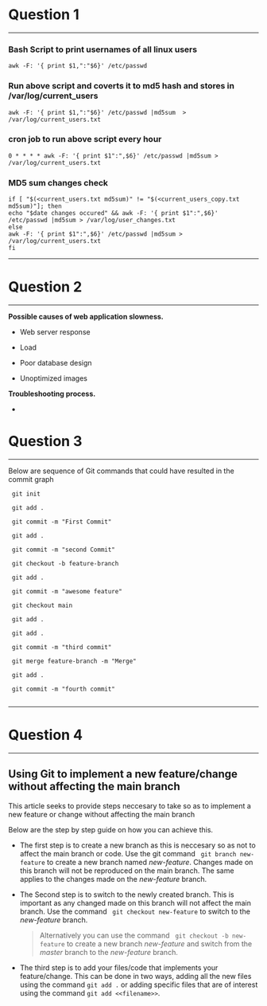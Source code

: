 # Question 1

---- 

### Bash Script to print usernames of all linux users



`awk -F: '{ print $1,":"$6}' /etc/passwd` 


### Run above script and coverts it to md5 hash and stores in /var/log/current_users



`awk -F: '{ print $1,":"$6}' /etc/passwd |md5sum  > /var/log/current_users.txt`


### cron job to run above script every hour



`0 * * * * awk -F: '{ print $1":",$6}' /etc/passwd |md5sum > /var/log/current_users.txt` 

### MD5 sum changes check 

```
if [ "$(<current_users.txt md5sum)" != "$(<current_users_copy.txt md5sum)"]; then
echo "$date changes occured" && awk -F: '{ print $1":",$6}' /etc/passwd |md5sum > /var/log/user_changes.txt
else
awk -F: '{ print $1":",$6}' /etc/passwd |md5sum > /var/log/current_users.txt
fi

```

----

# Question 2 

----

**Possible causes of web application slowness.**

*  Web server response 

*  Load

*  Poor database design

* Unoptimized images 

**Troubleshooting process.**

*



# Question 3

----

Below are sequence of Git commands that could have resulted in the commit graph

```
 git init

 git add . 

 git commit -m "First Commit" 
 
 git add .
 
 git commit -m "second Commit"
 
 git checkout -b feature-branch
 
 git add . 
 
 git commit -m "awesome feature"
 
 git checkout main 
 
 git add .

 git add .

 git commit -m "third commit"

 git merge feature-branch -m "Merge"

 git add . 

 git commit -m "fourth commit"
 
 ```
 
 ----
 
 # Question 4
 
 ----
 
 ## Using Git to implement a new feature/change without affecting the main branch
 
 This article seeks to provide steps neccesary to take so as to implement a new feature or change without affecting the main branch
 
 Below are the step by step guide on how you can achieve this. 
 
 - The first step is to create a new branch as this is neccesary so as not to affect the main branch or code. Use the git command ` git branch new-feature` to create a new branch named *new-feature*. 
   Changes made on this branch will not be reproduced on the main branch. The same applies to the changes made on the *new-feature* branch. 
 
 - The Second step is to switch to the newly created branch. This is important as any changed made on this branch will not affect the main branch. Use 
   the command ` git checkout new-feature` to switch to the *new-feature* branch. 
   >Alternatively you can use the command ` git checkout -b new-feature` to create a new branch *new-feature* and switch from the *master* branch to the *new-feature* branch. 
  
 - The third step is to add your files/code that implements your feature/change. This can be done in two ways, adding all the new files using the command ` git add . ` or adding specific files that are of interest using the command ` git add <<filename>> `. 
 
 


